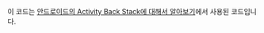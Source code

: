 이 코드는 [안드로이드의 Activity Back Stack에 대해서 알아보기](https://codechacha.com/ko/activity-backstack/)에서 사용된 코드입니다.
